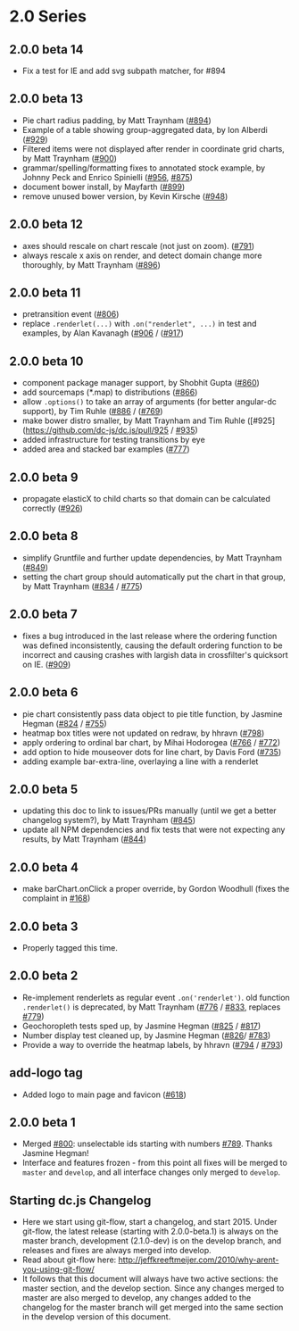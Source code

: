 # 2.0 Series
## 2.0.0 beta 14
* Fix a test for IE and add svg subpath matcher, for #894

## 2.0.0 beta 13
* Pie chart radius padding, by Matt Traynham ([#894](https://github.com/dc-js/dc.js/pull/894))
* Example of a table showing group-aggregated data, by Ion Alberdi ([#929](https://github.com/dc-js/dc.js/pull/929))
* Filtered items were not displayed after render in coordinate grid charts, by Matt Traynham ([#900](https://github.com/dc-js/dc.js/pull/900))
* grammar/spelling/formatting fixes to annotated stock example, by Johnny Peck and Enrico Spinielli ([#956](https://github.com/dc-js/dc.js/pull/956), [#875](https://github.com/dc-js/dc.js/pull/875))
* document bower install, by Mayfarth ([#899](https://github.com/dc-js/dc.js/pull/899))
* remove unused bower version, by Kevin Kirsche ([#948](https://github.com/dc-js/dc.js/pull/948))

## 2.0.0 beta 12
 * axes should rescale on chart rescale (not just on zoom). ([#791](https://github.com/dc-js/dc.js/issues/791))
 * always rescale x axis on render, and detect domain change more thoroughly, by Matt Traynham
 ([#896](https://github.com/dc-js/dc.js/pull/896))

## 2.0.0 beta 11
 * pretransition event ([#806](https://github.com/dc-js/dc.js/issues/806))
 * replace `.renderlet(...)` with `.on("renderlet", ...)` in test and examples, by Alan Kavanagh ([#906](https://github.com/dc-js/dc.js/issues/906) / ([#917](https://github.com/dc-js/dc.js/pull/917))

## 2.0.0 beta 10
 * component package manager support, by Shobhit Gupta ([#860](https://github.com/dc-js/dc.js/pull/860))
 * add sourcemaps (*.map) to distributions ([#866](https://github.com/dc-js/dc.js/issues/866))
 * allow `.options()` to take an array of arguments (for better angular-dc support), by Tim Ruhle ([#886](https://github.com/dc-js/dc.js/pull/886) / ([#769](https://github.com/dc-js/dc.js/issues/769))
 * make bower distro smaller, by Matt Traynham and Tim Ruhle ([#925](https://github.com/dc-js/dc.js/pull/925 / [#935](https://github.com/dc-js/dc.js/pull/935))
 * added infrastructure for testing transitions by eye
 * added area and stacked bar examples ([#777](https://github.com/dc-js/dc.js/issues/#777))

## 2.0.0 beta 9
 * propagate elasticX to child charts so that domain can be calculated correctly ([#926](https://github.com/dc-js/dc.js/issues/926))

## 2.0.0 beta 8
 * simplify Gruntfile and further update dependencies, by Matt Traynham ([#849](https://github.com/dc-js/dc.js/pull/849))
 * setting the chart group should automatically put the chart in that group, by Matt Traynham ([#834](https://github.com/dc-js/dc.js/pull/834) / [#775](https://github.com/dc-js/dc.js/issues/775))

## 2.0.0 beta 7
 * fixes a bug introduced in the last release where the ordering function was defined inconsistently, causing the default ordering function to be incorrect and causing crashes with largish data in crossfilter's quicksort on IE. ([#909](https://github.com/dc-js/dc.js/issues/909))

## 2.0.0 beta 6
 * pie chart consistently pass data object to pie title function, by Jasmine Hegman ([#824](https://github.com/dc-js/dc.js/pull/824) / [#755](https://github.com/dc-js/dc.js/issues/755))
 * heatmap box titles were not updated on redraw, by hhravn ([#798](https://github.com/dc-js/dc.js/pull/798))
 * apply ordering to ordinal bar chart, by Mihai Hodorogea ([#766](https://github.com/dc-js/dc.js/pull/766) / [#772](https://github.com/dc-js/dc.js/issues/772))
 * add option to hide mouseover dots for line chart, by Davis Ford ([#735](https://github.com/dc-js/dc.js/pull/735))
 * adding example bar-extra-line, overlaying a line with a renderlet

## 2.0.0 beta 5
 * updating this doc to link to issues/PRs manually (until we get a better changelog
   system?), by Matt Traynham ([#845](https://github.com/dc-js/dc.js/issues/845))
 * update all NPM dependencies and fix tests that were not expecting any results,
   by Matt Traynham ([#844](https://github.com/dc-js/dc.js/issues/844))

## 2.0.0 beta 4
 * make barChart.onClick a proper override, by Gordon Woodhull (fixes the complaint in [#168](https://github.com/dc-js/dc.js/issues/168))

## 2.0.0 beta 3
 * Properly tagged this time.

## 2.0.0 beta 2
 * Re-implement renderlets as regular event `.on('renderlet')`. old function `.renderlet()`
   is deprecated, by Matt Traynham ([#776](https://github.com/dc-js/dc.js/issues/776) / [#833](https://github.com/dc-js/dc.js/issues/833), replaces [#779](https://github.com/dc-js/dc.js/issues/779))
 * Geochoropleth tests sped up, by Jasmine Hegman ([#825](https://github.com/dc-js/dc.js/issues/825) / [#817](https://github.com/dc-js/dc.js/issues/817))
 * Number display test cleaned up, by Jasmine Hegman ([#826](https://github.com/dc-js/dc.js/issues/826)/ [#783](https://github.com/dc-js/dc.js/issues/783))
 * Provide a way to override the heatmap labels, by hhravn ([#794](https://github.com/dc-js/dc.js/issues/794) / [#793](https://github.com/dc-js/dc.js/issues/793))

## add-logo tag
 * Added logo to main page and favicon ([#618](https://github.com/dc-js/dc.js/issues/618))

## 2.0.0 beta 1
 * Merged [#800](https://github.com/dc-js/dc.js/issues/800): unselectable ids starting with numbers [#789](https://github.com/dc-js/dc.js/issues/789). Thanks Jasmine Hegman!
 * Interface and features frozen - from this point all fixes will be merged to
   `master` and `develop`, and all interface changes only merged to `develop`.

## Starting dc.js Changelog
 * Here we start using git-flow, start a changelog, and start 2015.  Under git-flow,
   the latest release (starting with 2.0.0-beta.1) is always on the master branch,
   development (2.1.0-dev) is on the develop branch, and releases and fixes are always
   merged into develop.
 * Read about git-flow here: http://jeffkreeftmeijer.com/2010/why-arent-you-using-git-flow/
 * It follows that this document will always have two active sections: the master
   section, and the develop section.  Since any changes merged to master are also
   merged to develop, any changes added to the changelog for the master branch will
   get merged into the same section in the develop version of this document.
